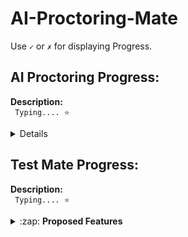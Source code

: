 # AI-Proctoring-Mate

Use <code>&#x2713;</code> or <code>&#x2717;</code> for displaying Progress.

## AI Proctoring Progress:
  
<strong>Description:</strong><br>
<code>
Typing.... &#11088;
</code>

<details>

### Completed Features:

- [x] Added question number navigation buttons
- [x] Added audio and video recording
- [x] Added colors to buttons

### &#x2713; Proposed features:

- [ ] Parallel computing for speed-up
- [ ] Add Calculator
- [ ] Add auto download of question files
- [ ] Add next and previous navigation buttons 

### Completed Windows:

- [x] Main Exam Window

### &#x2713; Proposed Windows:

- [ ] Window to fetch test code


</details>


## Test Mate Progress:

<strong>Description:</strong><br>
<code>
Typing.... &#11088;
</code>

<details>
  
  <summary>:zap: <strong>Proposed Features </strong> </summary>
 
#### 1. Home:

- <code>[-]</code> &nbsp; Landing Page

#### 2. Authentication:

- <code>[-]</code> &nbsp; Registration 
- <code>[-]</code> &nbsp; Login
- <code>[-]</code> &nbsp; Email Activation
- <code>[-]</code> &nbsp; Reset Password via Mail
- <code>[-]</code> &nbsp; Logout

#### 3. Dashboard:

- <code>[-]</code> &nbsp; Create Quiz
  
  <ul>
   <li><code>[-]</code> &nbsp; Configurations Page</li> 
   <li><code>[-]</code> &nbsp; Dynamic Section's Page</li>
   <li><code>[-]</code> &nbsp; Uniques Code Display Page</li> 
  </ul>
  

- <code>[-]</code> &nbsp; Stats Cards
- <code>[-]</code> &nbsp; Stats Plot
- <code>[-]</code> &nbsp; Activity Timeline
- <code>[-]</code> &nbsp; Quizzes Created
- <code>[-]</code> &nbsp; Responses Received

#### 4. Feedback & Contact Us:

- <code>[-]</code> &nbsp; Reach Us Form
- <code>[-]</code> &nbsp; Feedback Form

</details>

